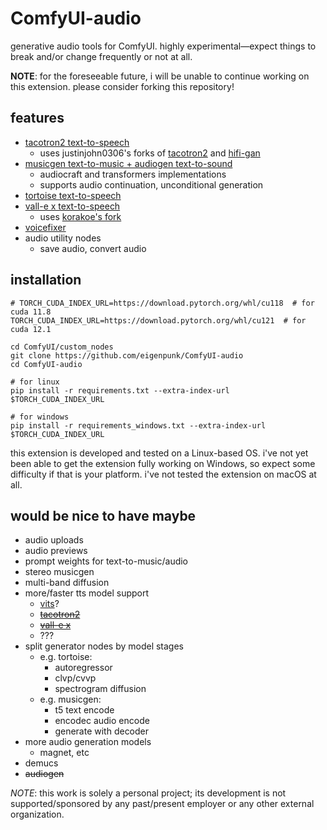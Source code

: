 # ComfyUI-audio

generative audio tools for ComfyUI. highly experimental&mdash;expect things to break and/or change frequently or not at all.

**NOTE**: for the foreseeable future, i will be unable to continue working on this extension. please consider forking this repository!


## features
- [tacotron2 text-to-speech](https://github.com/NVIDIA/tacotron2)
    - uses justinjohn0306's forks of [tacotron2](https://github.com/justinjohn0306/TTS-TT2/) and [hifi-gan](https://github.com/justinjohn0306/hifi-gan/)
- [musicgen text-to-music + audiogen text-to-sound](https://facebookresearch.github.io/audiocraft/docs/MUSICGEN.html)
    - audiocraft and transformers implementations
    - supports audio continuation, unconditional generation
- [tortoise text-to-speech](https://github.com/neonbjb/tortoise-tts)
- [vall-e x text-to-speech](https://github.com/Plachtaa/VALL-E-X)
    - uses [korakoe's fork](https://github.com/korakoe/VALL-E-X)
- [voicefixer](https://github.com/voicefixer/voicefixer)
- audio utility nodes
    - save audio, convert audio

## installation
```shell
# TORCH_CUDA_INDEX_URL=https://download.pytorch.org/whl/cu118  # for cuda 11.8
TORCH_CUDA_INDEX_URL=https://download.pytorch.org/whl/cu121  # for cuda 12.1

cd ComfyUI/custom_nodes
git clone https://github.com/eigenpunk/ComfyUI-audio
cd ComfyUI-audio

# for linux
pip install -r requirements.txt --extra-index-url $TORCH_CUDA_INDEX_URL

# for windows
pip install -r requirements_windows.txt --extra-index-url $TORCH_CUDA_INDEX_URL
```

this extension is developed and tested on a Linux-based OS. i've not yet been able to get the extension fully working on Windows, so
expect some difficulty if that is your platform. i've not tested the extension on macOS at all.

## would be nice to have maybe
- audio uploads
- audio previews
- prompt weights for text-to-music/audio
- stereo musicgen
- multi-band diffusion
- more/faster tts model support
    - [vits](https://huggingface.co/docs/transformers/model_doc/vits)?
    - ~~[tacotron2](https://github.com/NVIDIA/tacotron2)~~
    - ~~[vall-e x](https://github.com/Plachtaa/VALL-E-X)~~
    - ???
- split generator nodes by model stages
    - e.g. tortoise:
        - autoregressor
        - clvp/cvvp
        - spectrogram diffusion
    - e.g. musicgen:
        - t5 text encode
        - encodec audio encode
        - generate with decoder
- more audio generation models
    - magnet, etc
- demucs
- ~~audiogen~~


*NOTE*: this work is solely a personal project; its development is not supported/sponsored by any past/present employer or any other external organization.
